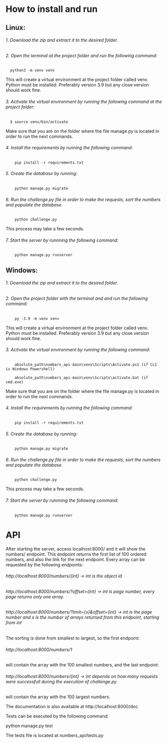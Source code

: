 # How to install and run

## Linux:

###### 1. Download the zip and extract it to the desired folder.

###### 2. Open the terminal at the project folder and run the following command:

      python3 -m venv venv

   This will create a virtual environment at the project folder called venv.
   Python must be installed. Preferably version 3.9 but any close version should work fine.

###### 3. Activate the virtual environment by running the following command at the project folder:

      $ source venv/bin/activate

   Make sure that you are on the folder where the file manage.py is located in order to run the next commands.

###### 4. Install the requirements by running the following command:

        pip install -r requirements.txt

###### 5. Create the database by running:

        python manage.py migrate

###### 6. Run the challenge.py file in order to make the requests, sort the numbers and populate the database.
 
        python challenge.py

   This process may take a few seconds.

###### 7. Start the server by runnning the following command:

        python manage.py runserver

## Windows:

###### 1. Download the zip and extract it to the desired folder.

###### 2. Open the project folder with the terminal and and run the following command:

        py -3.9 -m venv venv

   This will create a virtual environment at the project folder called venv.
   Python must be installed. Preferably version 3.9 but any close version should work fine.

###### 3. Activate the virtual environment by running the following command:

        absolute_path\numbers_api-main\venv\Scripts\Activate.ps1 (if CLI is Windows Powershell)

        absolute_path\numbers_api-main\venv\Scripts\activate.bat (if cmd.exe)

 Make sure that you are on the folder where the file manage.py is located in order to run the next commands.
 
###### 4. Install the requirements by running the following command:

        pip install -r requirements.txt

###### 5. Create the database by running:

        python manage.py migrate

###### 6. Run the challenge.py file in order to make the requests, sort the numbers and populate the database.

        python challenge.py

   This process may take a few seconds.

###### 7. Start the server by runnning the following command:

        python manage.py runserver


# API

After starting the server, access localhost:8000/ and it will show the numbers/ endpoint.
This endpoint returns the first list of 100 ordered numbers, and also
the link for the next endpoint.
Every array can be requested by the following endpoints:

###### http://localhost:8000/numbers/{int} -> int is the object id

###### http://localhost:8000/numbers/?offset={int} -> int is page number, every page returns only one array.

###### http://localhost:8000/numbers/?limit={x}&offset={int} -> int is the page number and x is the number of arrays returned from this endpoint, starting from int

The sorting is done from smallest to largest, so the first endpoint:
###### http://localhost:8000/numbers/1
will contain the array with the 100 smallest numbers, and the last endpoint:
###### http://localhost:8000/numbers/{int} -> int depends on how many requests were successfull during the execution of challenge.py
will contain the array with the 100 largest numbers.

The documentation is also available at http://localhost:8000/doc

Tests can be executed by the following command:

python manage.py test

The tests file is located at numbers_api/tests.py
